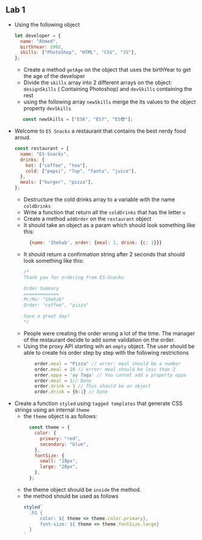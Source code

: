 ## Lab 1

- Using the following object
    ```js
    let developer = {
      name: "Ahmed",
      birthYear: 1992,
      skills: ["PhotoShop", "HTML", "CSS", "JS"],
    };
    ```
  - Create a method `getAge` on the object that uses the birthYear to get the age of the developer
  - Divide the `skills` array into 2 different arrays on the object: `designSkills` ( Containing Photoshop) and `devSkills` containing the rest
  -  using the following array `newSkills` merge the its values to the object property `devSkills`
  ```js
     const newSkills = ["ES6", "ES7", "ES😎"];
  ```
- Welcome to `ES Snacks` a restaurant that contains the best nerdy food aroud. 
    ```js
    const restaurant = {
      name: "ES-Snacks",
      drinks: {
        hot: ["coffee", "tea"],
        cold: ["pepsi", "7up", "fanta", "juice"],
      },
      meals: ["burger", "pizza"],
    };
    ```
  - Destructure the cold drinks array to a variable with the name `coldDrinks`
  - Write a function that return all the `coldDrinks` that has the letter `u`
  - Create a method `addOrder` on the `restaurant` object
  - It should take an object as a param which should look something like this:
    ```js
      {name: 'Shehab', order: {meal: 1, drink: {c: 1}}}
    ```
  - It should return a confirmation string after 2 seconds that should look something like this:
    ```js
    /*
    Thank you for ordering from ES-Snacks 
    
    Order Summary
    =============
    Mr/Ms: "Shehab"
    Order: "coffee", "pizza"

    have a great day!
    */
    ```
  - People were creating the order wrong a lot of the time. The manager of the restaurant decide to add some validation on the order.
  - Using the proxy API starting wih an `empty` object. The user should be able to create his order step by step with the following restrictions
    ```js
        order.meal = "Pizza" // error: meal should be a number
        order.meal = 10 // error: meal should be less than 2
        order.oppa = 'ay 7aga' // You cannot add a property oppa
        order.meal = 1// Done
        order.drink = 1 // This should be an object
        order.drink = {h:1} // Done
    ```
- Create a function `styled` using `tagged templates` that generate CSS strings using an internal `theme`
  - the `theme` object is as follows:
    ```js
      const theme = {
        color: {
          primary: "red",
          secondary: "blue",
        },
        fontSize: {
          small: "10px",
          large: "20px",
        },
      };
    ``` 
  - the theme object should be `inside` the method.
  - the method should be used as follows
    ```js
    styled`
      .h1 {
          color: ${ theme => theme.color.primary},
          font-size: ${ theme => theme.fontSize.large}
      }
    `
    ```